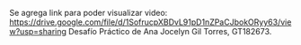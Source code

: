 Se agrega link para poder visualizar video: https://drive.google.com/file/d/1SofrucpXBDvL91pD1nZPaCJbokORyy63/view?usp=sharing
Desafío Práctico de Ana Jocelyn Gil Torres, GT182673.
